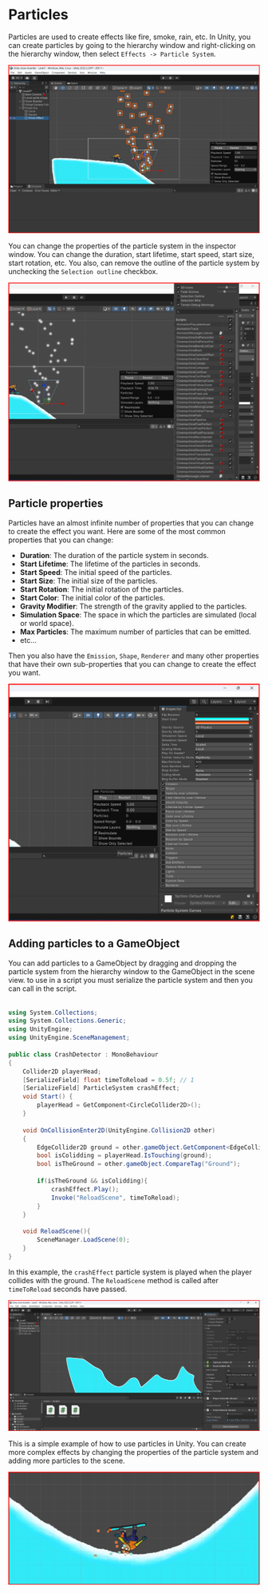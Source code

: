 # Particles

Particles are used to create effects like fire, smoke, rain, etc. In Unity, you can create particles by going to the hierarchy window and right-clicking on the hierarchy window, then select `Effects -> Particle System`.

![Particle System](./assets/particles.png)

You can change the properties of the particle system in the inspector window. You can change the duration, start lifetime, start speed, start size, start rotation, etc.
You also, can remove the outline of the particle system by unchecking the `Selection outline` checkbox.

![Particle System outline](./assets/particles_remove_outline.png)

## Particle properties

Particles have an almost infinite number of properties that you can change to create the effect you want. Here are some of the most common properties that you can change:


- **Duration**: The duration of the particle system in seconds.
- **Start Lifetime**: The lifetime of the particles in seconds.
- **Start Speed**: The initial speed of the particles.
- **Start Size**: The initial size of the particles.
- **Start Rotation**: The initial rotation of the particles.
- **Start Color**: The initial color of the particles.
- **Gravity Modifier**: The strength of the gravity applied to the particles.
- **Simulation Space**: The space in which the particles are simulated (local or world space).
- **Max Particles**: The maximum number of particles that can be emitted.
- etc...


Then you also have the `Emission`, `Shape`, `Renderer` and many other properties that have their own sub-properties that you can change to create the effect you want.

![Particle System properties](./assets/particles_properties.png)


## Adding particles to a GameObject

You can add particles to a GameObject by dragging and dropping the particle system from the hierarchy window to the GameObject in the scene view.
to use in a script you must serialize the particle system and then you can call in the script.

```csharp

using System.Collections;
using System.Collections.Generic;
using UnityEngine;
using UnityEngine.SceneManagement;

public class CrashDetector : MonoBehaviour
{   
    Collider2D playerHead;
    [SerializeField] float timeToReload = 0.5f; // 1
    [SerializeField] ParticleSystem crashEffect;
    void Start() {
        playerHead = GetComponent<CircleCollider2D>();
    }

    void OnCollisionEnter2D(UnityEngine.Collision2D other)
    {
        EdgeCollider2D ground = other.gameObject.GetComponent<EdgeCollider2D>();
        bool isColidding = playerHead.IsTouching(ground); 
        bool isTheGround = other.gameObject.CompareTag("Ground");

        if(isTheGround && isColidding){
            crashEffect.Play();
            Invoke("ReloadScene", timeToReload);
        }
    }

    void ReloadScene(){
        SceneManager.LoadScene(0);
    }
}
```

In this example, the `crashEffect` particle system is played when the player collides with the ground. The `ReloadScene` method is called after `timeToReload` seconds have passed.

![Adding particles to a GameObject](./assets/particles_to_gameobject.png)

This is a simple example of how to use particles in Unity. You can create more complex effects by changing the properties of the particle system and adding more particles to the scene.

![crash particles](./assets/crash_particles.png)